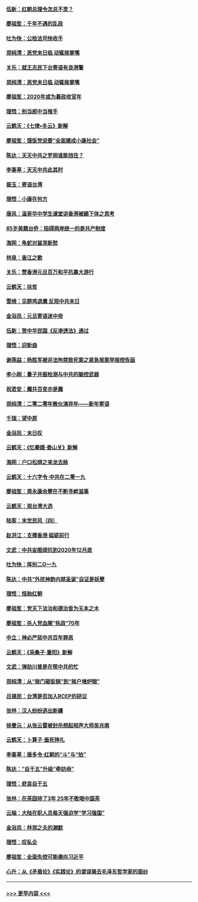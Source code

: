 #### [伍新：红朝总理令怎总不灵？](../pages/nsc993/n11770813.md?t=01070344) 
#### [廖祖笙：千年不遇的乱政](../pages/nsc993/n11770373.md?t=01070344) 
#### [吐为快：公检法司快收手](../pages/nsc993/n11770359.md?t=01070344) 
#### [郑纯清：恶党末日临 动辄挨掌嘴](../pages/nsc993/n11769912.md?t=01070344) 
#### [关乐：就王志民下台寄语有良港警](../pages/nsc993/n11769903.md?t=01070344) 
#### [郑纯清：恶党末日临 动辄挨掌嘴](../pages/nsc993/n11769356.md?t=01070344) 
#### [廖祖笙：2020年或为暴政收官年](../pages/nsc993/n11768216.md?t=01070344) 
#### [理悟：别当郎中当推手](../pages/nsc993/n11768243.md?t=01070344) 
#### [云鹤天：《七律▪冬云》新解](../pages/nsc993/n11768204.md?t=01070344) 
#### [廖祖笙：饿饭党说要“全面建成小康社会”](../pages/nsc993/n11767482.md?t=01070344) 
#### [陈达：天灭中共之罗网谁能挡住？](../pages/nsc993/n11767465.md?t=01070344) 
#### [李春草：天灭中共此其时](../pages/nsc993/n11767452.md?t=01070344) 
#### [振玉：寄语台湾](../pages/nsc993/n11767432.md?t=01070344) 
#### [理悟：小康在何方](../pages/nsc993/n11767394.md?t=01070344) 
#### [唐风：温哥华中学生课堂讲香港被踢下体之思考](../pages/nsc993/n11766848.md?t=01070344) 
#### [85岁美籍台侨：阻碍两岸统一的是共产制度](../pages/nsc993/n11765043.md?t=01070344) 
#### [海网：龟蛇对鼠哭新愁](../pages/nsc993/n11764895.md?t=01070344) 
#### [林泉：香江之歌](../pages/nsc993/n11764415.md?t=01070344) 
#### [关乐：赞香港元旦百万和平抗暴大游行](../pages/nsc993/n11764382.md?t=01070344) 
#### [云鹤天：扶贫](../pages/nsc993/n11764245.md?t=01070344) 
#### [雪绮：见群鸡退鹰  反观中共末日](../pages/nsc993/n11762112.md?t=01070344) 
#### [金浴凤：元旦寄语迷中帝](../pages/nsc993/n11761788.md?t=01070344) 
#### [伍新：贺中华民国《反渗透法》通过](../pages/nsc993/n11761994.md?t=01070344) 
#### [理悟：迎新曲](../pages/nsc993/n11761152.md?t=01070344) 
#### [谢燕益：杨胜军被非法拘禁致死案之紧急报案举报控告函](../pages/nsc993/n11756134.md?t=01070344) 
#### [李小刚：量子共振检测与中共的脑控武器](../pages/nsc993/n11754518.md?t=01070344) 
#### [祝君安：魔共百变亦是魔](../pages/nsc993/n11754469.md?t=01070344) 
#### [郑纯清：二零二零年散伙演弃年——新年寄语](../pages/nsc993/n11754195.md?t=01070344) 
#### [千瑞：望中原](../pages/nsc993/n11754159.md?t=01070344) 
#### [金浴凤：末日叹](../pages/nsc993/n11752359.md?t=01070344) 
#### [云鹤天：《忆秦娥‧娄山关》新解](../pages/nsc993/n11752348.md?t=01070344) 
#### [海网：户口松绑之来龙去脉](../pages/nsc993/n11752328.md?t=01070344) 
#### [云鹤天：十六字令‧中共在二零一九](../pages/nsc993/n11752305.md?t=01070344) 
#### [廖祖笙：周永康余孽在不断寻衅滋事](../pages/nsc993/n11751013.md?t=01070344) 
#### [云鹤天：观台湾大选](../pages/nsc993/n11751007.md?t=01070344) 
#### [陆客：末世民风（四）](../pages/nsc993/n11749203.md?t=01070344) 
#### [赵洪江：支撑香港 砥砺前行](../pages/nsc993/n11748482.md?t=01070344) 
#### [文武：中共妄图顽抗到2020年12月底](../pages/nsc993/n11748446.md?t=01070344) 
#### [吐为快：挥别二O一九](../pages/nsc993/n11748411.md?t=01070344) 
#### [陈达：中共“外扰神韵内禁圣诞”自证是妖孽](../pages/nsc993/n11748226.md?t=01070344) 
#### [理悟：怪胎红朝](../pages/nsc993/n11748206.md?t=01070344) 
#### [廖祖笙：党天下法治和德治皆为无本之木](../pages/nsc993/n11748135.md?t=01070344) 
#### [廖祖笙：杀人党血腥“执政”70年](../pages/nsc993/n11745144.md?t=01070344) 
#### [中立：神必严惩中共百年罪恶](../pages/nsc993/n11744970.md?t=01070344) 
#### [云鹤天：《采桑子‧重阳》新解](../pages/nsc993/n11744948.md?t=01070344) 
#### [文武：弹劾川普是在帮中共的忙](../pages/nsc993/n11744758.md?t=01070344) 
#### [郑纯清：从“挨门砸饭锅”到“挨户堵炉眼”](../pages/nsc993/n11744745.md?t=01070344) 
#### [吕锡民：台湾是否加入RCEP的研议](../pages/nsc993/n11744701.md?t=01070344) 
#### [张林：汉人纷纷逃出新疆](../pages/nsc993/n11743530.md?t=01070344) 
#### [徐曼沅：从张云雷被封杀想起相声大师吴兆南](../pages/nsc993/n11741816.md?t=01070344) 
#### [云鹤天：卜算子‧垂死挣扎](../pages/nsc993/n11739956.md?t=01070344) 
#### [李春草：唐多令‧红朝的“斗”与“拍”](../pages/nsc993/n11739830.md?t=01070344) 
#### [陈达：“自干五”升级“牵妨母”](../pages/nsc993/n11739724.md?t=01070344) 
#### [理悟：悲哀自干五](../pages/nsc993/n11739547.md?t=01070344) 
#### [张林：在茶园待了3年 25年不敢喝中国茶](../pages/nsc993/n11739240.md?t=01070344) 
#### [云端：大陆在职人员每天强迫学“学习强国”](../pages/nsc993/n11738735.md?t=01070344) 
#### [金浴凤：林郑之夫的渊默](../pages/nsc993/n11737735.md?t=01070344) 
#### [理悟：叹私企](../pages/nsc993/n11737715.md?t=01070344) 
#### [廖祖笙：全面失控可能袭向习近平](../pages/nsc993/n11737704.md?t=01070344) 
#### [心升：从《矛盾论》《实践论》的谬误揭去毛泽东哲学家的面纱](../pages/nsc993/n11736962.md?t=01070344) 

----
#### [ >>> 更早内容 <<< ](../indexes/nsc993-earlier.md)
